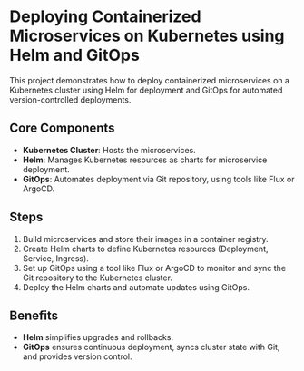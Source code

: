# Deploying Containerized Microservices on Kubernetes using Helm and GitOps

This project demonstrates how to deploy containerized microservices on a Kubernetes cluster using Helm for deployment and GitOps for automated version-controlled deployments.

## Core Components
- **Kubernetes Cluster**: Hosts the microservices.
- **Helm**: Manages Kubernetes resources as charts for microservice deployment.
- **GitOps**: Automates deployment via Git repository, using tools like Flux or ArgoCD.

## Steps
1. Build microservices and store their images in a container registry.
2. Create Helm charts to define Kubernetes resources (Deployment, Service, Ingress).
3. Set up GitOps using a tool like Flux or ArgoCD to monitor and sync the Git repository to the Kubernetes cluster.
4. Deploy the Helm charts and automate updates using GitOps.

## Benefits
- **Helm** simplifies upgrades and rollbacks.
- **GitOps** ensures continuous deployment, syncs cluster state with Git, and provides version control.

